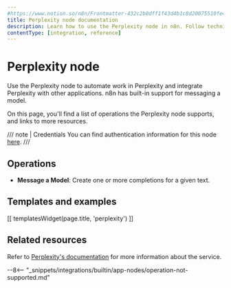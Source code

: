 ```yaml
---
#https://www.notion.so/n8n/Frontmatter-432c2b8dff1f43d4b1c8d20075510fe4
title: Perplexity node documentation
description: Learn how to use the Perplexity node in n8n. Follow technical documentation to integrate Perplexity node into your workflows.
contentType: [integration, reference]
---
```


# Perplexity node

Use the Perplexity node to automate work in Perplexity and integrate Perplexity with other applications. n8n has built-in support for messaging a model.

On this page, you'll find a list of operations the Perplexity node supports, and links to more resources.

///  note  | Credentials
You can find authentication information for this node [here](/integrations/builtin/credentials/perplexity.md).
///


## Operations

* **Message a Model**: Create one or more completions for a given text.

## Templates and examples

<!-- see https://www.notion.so/n8n/Pull-in-templates-for-the-integrations-pages-37c716837b804d30a33b47475f6e3780 -->
[[ templatesWidget(page.title, 'perplexity') ]]

## Related resources

<!-- add a link to the service's documentation. This should usually go direct to the API docs -->
Refer to [Perplexity's documentation](https://docs.perplexity.ai/home) for more information about the service.

--8<-- "_snippets/integrations/builtin/app-nodes/operation-not-supported.md"
